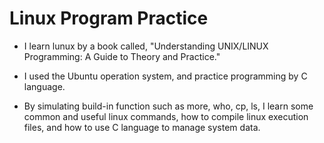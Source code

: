 # Linux Program Practice

* I learn lunux by a book called, "Understanding UNIX/LINUX Programming: A Guide to Theory and Practice."  

* I used the Ubuntu operation system, and practice programming by C language.

* By simulating build-in function such as more, who, cp, ls, I learn some common and useful linux commands, how to compile linux execution files, and how to use C language to manage system data.  
